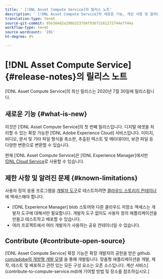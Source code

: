 ```yaml
---
title: ' [!DNL Asset Compute Service]의 릴리스 노트'
description: ' [!DNL Asset Compute Service]의 새로운 기능, 개선 사항 및 알려진 문제.'
translation-type: tm+mt
source-git-commit: 95e384d2a298b3237d4f93673161272744e7f44a
workflow-type: tm+mt
source-wordcount: '191'
ht-degree: 0%

---
```



# [!DNL Asset Compute Service] {#release-notes}의 릴리스 노트

[!DNL Asset Compute Service]의 최신 릴리스는 2020년 7월 30일에 릴리스됩니다.

<!--

To test your custom applications with the [developer tool](https://github.com/adobe/asset-compute-devtool), you need access to a [cloud storage container](https://github.com/adobe/asset-compute-devtool#prerequisites). Currently, Adobe supports Azure Blob Storage and AWS S3.

>[!NOTE]
>
>Cloud storage access is only required for using the developer tool. You can still create, test and deploy custom applications with out using the developer tool.
-->

## 새로운 기능 {#what-is-new}

이것은 [!DNL Asset Compute Service]의 첫 번째 릴리스입니다. 디지털 에셋을 처리할 수 있는 확장 가능한 [!DNL Adobe Experience Cloud] 서비스입니다. 이미지, 비디오, 문서 및 기타 파일 형식을 축소판, 추출된 텍스트 및 메타데이터, 보관 파일 등 다양한 변환으로 변환할 수 있습니다.

현재 [!DNL Asset Compute Service]은 [!DNL Experience Manager]에서만 [!DNL Cloud Service](으)로 사용할 수 있습니다.

## 제한 사항 및 알려진 문제 {#known-limitations}

사용자 정의 응용 프로그램을 [개발자 도구](https://github.com/adobe/asset-compute-devtool)로 테스트하려면 [클라우드 스토리지 컨테이너](https://github.com/adobe/asset-compute-devtool#prerequisites)에 액세스해야 합니다.

* [!DNL Experience Manager] blob 스토어와 다른 클라우드 저장소 액세스는 개발자 도구에 대해서만 필요합니다. 개발자 도구 없이도 사용자 정의 애플리케이션을 만들고 테스트하고 배포할 수 있습니다.
* 여러 프로젝트에서 여러 개발자가 사용하는 공유 컨테이너일 수 있습니다.

## Contribute {#contribute-open-source}

[!DNL Asset Compute Service] 확장 기능은 확장 개발자의 공헌을 받은 github. [com/adobe의 개방형 개발 모델](https://github.com/adobe) 을 통해 개발됩니다. 맞춤형 애플리케이션을 개발, 제작, 테스트 및 배포하고 관련 있는 모든 구성 요소는 오픈 소스입니다. 계산 서비스](contribute-to-compute-service.md)에 기여할 방법 및 장소를 참조하십시오.[

<!-- **TBD:**
* Are we versioning the releases?
* Is there any compatibility information to be added? With Project Firefly versions, or AEMaaCS releases, or other offerings/integrations such as InDesign Server?
-->
